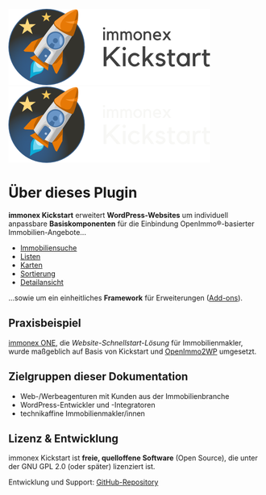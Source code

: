 <span class="home-page-plugin-logo element-light">![immonex Kickstart Logo](assets/immonex-kickstart-logo.png ':no-zoom')</span>
<span class="home-page-plugin-logo element-dark">![immonex Kickstart Logo](assets/immonex-kickstart-logo-dark.png ':no-zoom')</span>

# Über dieses Plugin <!-- {docsify-ignore-all} -->

**immonex Kickstart** erweitert **WordPress-Websites** um individuell anpassbare **Basiskomponenten** für die Einbindung OpenImmo®-basierter Immobilien-Angebote...

- [Immobiliensuche](komponenten/suchformular)
- [Listen](komponenten/liste)
- [Karten](komponenten/karte)
- [Sortierung](komponenten/sortierung)
- [Detailansicht](komponenten/detailansicht)

...sowie um ein einheitliches **Framework** für Erweiterungen ([Add-ons](add-ons)).

## Praxisbeispiel

[immonex ONE](https://immonex.one/), die *Website-Schnellstart-Lösung* für Immobilienmakler, wurde maßgeblich auf Basis von Kickstart und [OpenImmo2WP](schnellstart/import) umgesetzt.

## Zielgruppen dieser Dokumentation

- Web-/Werbeagenturen mit Kunden aus der Immobilienbranche
- WordPress-Entwickler und -Integratoren
- technikaffine Immobilienmakler/innen

## Lizenz & Entwicklung

immonex Kickstart ist **freie, quelloffene Software** (Open Source), die unter der GNU GPL 2.0 (oder später) lizenziert ist.

Entwicklung und Support: [GitHub-Repository](https://github.com/immonex/kickstart)

[](_home-page-footer.md ':include')